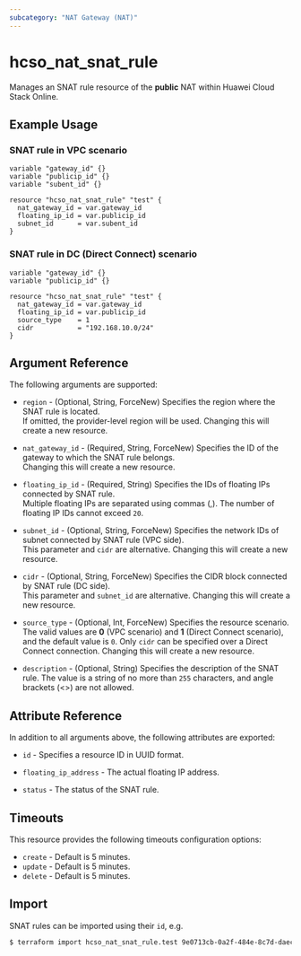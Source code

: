 ```yaml
---
subcategory: "NAT Gateway (NAT)"
---
```


# hcso_nat_snat_rule

Manages an SNAT rule resource of the **public** NAT within Huawei Cloud Stack Online.

## Example Usage

### SNAT rule in VPC scenario

```hcl
variable "gateway_id" {}
variable "publicip_id" {}
variable "subent_id" {}

resource "hcso_nat_snat_rule" "test" {
  nat_gateway_id = var.gateway_id
  floating_ip_id = var.publicip_id
  subnet_id      = var.subent_id
}
```

### SNAT rule in DC (Direct Connect) scenario

```hcl
variable "gateway_id" {}
variable "publicip_id" {}

resource "hcso_nat_snat_rule" "test" {
  nat_gateway_id = var.gateway_id
  floating_ip_id = var.publicip_id
  source_type    = 1
  cidr           = "192.168.10.0/24"
}
```

## Argument Reference

The following arguments are supported:

* `region` - (Optional, String, ForceNew) Specifies the region where the SNAT rule is located.  
  If omitted, the provider-level region will be used. Changing this will create a new resource.

* `nat_gateway_id` - (Required, String, ForceNew) Specifies the ID of the gateway to which the SNAT rule belongs.  
  Changing this will create a new resource.

* `floating_ip_id` - (Required, String) Specifies the IDs of floating IPs connected by SNAT rule.  
  Multiple floating IPs are separated using commas (,). The number of floating IP IDs cannot exceed `20`.

* `subnet_id` - (Optional, String, ForceNew) Specifies the network IDs of subnet connected by SNAT rule (VPC side).  
  This parameter and `cidr` are alternative. Changing this will create a new resource.

* `cidr` - (Optional, String, ForceNew) Specifies the CIDR block connected by SNAT rule (DC side).  
  This parameter and `subnet_id` are alternative. Changing this will create a new resource.

* `source_type` - (Optional, Int, ForceNew) Specifies the resource scenario.  
  The valid values are **0** (VPC scenario) and **1** (Direct Connect scenario), and the default value is `0`.
  Only `cidr` can be specified over a Direct Connect connection. Changing this will create a new resource.

* `description` - (Optional, String) Specifies the description of the SNAT rule.
  The value is a string of no more than `255` characters, and angle brackets (<>) are not allowed.

## Attribute Reference

In addition to all arguments above, the following attributes are exported:

* `id` - Specifies a resource ID in UUID format.

* `floating_ip_address` - The actual floating IP address.

* `status` - The status of the SNAT rule.

## Timeouts

This resource provides the following timeouts configuration options:

* `create` - Default is 5 minutes.
* `update` - Default is 5 minutes.
* `delete` - Default is 5 minutes.

## Import

SNAT rules can be imported using their `id`, e.g.

```bash
$ terraform import hcso_nat_snat_rule.test 9e0713cb-0a2f-484e-8c7d-daecbb61dbe4
```
